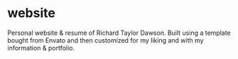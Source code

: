 # website
Personal website & resume of Richard Taylor Dawson. Built using a template bought from Envato and then customized for my liking and with my information & portfolio.
